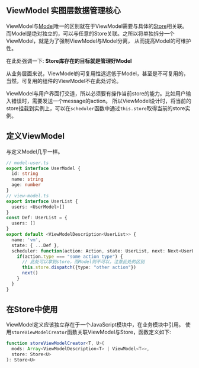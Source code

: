 ## ViewModel 实图层数据管理核心

ViewModel与[Model](./model.md)唯一的区别就在于ViewModel需要与具体的[Store](./store.md)相关联。
而Model是绝对独立的，可以与任意的Store关联。之所以将单独拆分一个ViewModel，就是为了强制ViewModel与Model分离，
从而提高Model的可维护性。

在此处强调一下: **Store库存在的目标就是管理好Model**

从业务层面来说，ViewModel的可复用性远远低于Model，甚至是不可复用的，当然，可复用的组件的ViewModel不在此处讨论。

ViewModel与用户界面打交道，所以必须要有操作当前store的能力。比如用户输入错误时，需要发送一个message的action。
所以ViewModel设计时，将当前的store挂载到实例上，可以在`scheduler`函数中通过`this.store`取得当前的store实例。

## 定义ViewModel
与定义Model几乎一样。
```ts
// model-user.ts
export interface UserModel {
  id: string
  name: string
  age: number
}
// view-model.ts
export interface UserList {
  users: <UserModel>[]
}
const Def: UserList = {
  users: []
}
export default <ViewModelDescription<UserList>> {
  name: 'vm',
  state: { ...Def },
  scheduler: function(action: Action, state: UserList, next: Next<UserList>) {
    if(action.type === "some action type") {
      // 此处可以拿到store，而Model则不可以，注意此处的区别
      this.store.dispatch({type: "other action"})
      next()
    }
  }
}
```

## 在Store中使用
ViewModel定义应该独立存在于一个JavaScript模块中，在业务模块中引用。
使用`storeViewModelCreator`函数关联ViewModel与Store，函数定义如下:
```ts
function storeViewModelCreator<T, U>(
  mods: Array<ViewModelDescription<T> | ViewModel<T>>,
  store: Store<U>
): Store<U>
```

